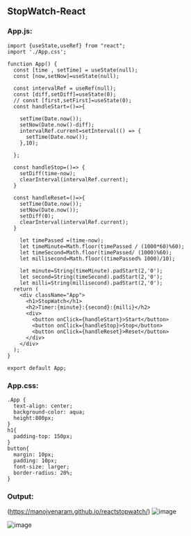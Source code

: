 ## StopWatch-React

### App.js:
~~~
import {useState,useRef} from "react";
import './App.css';

function App() {
  const [time , setTime] = useState(null);
  const [now,setNow]=useState(null);

  const intervalRef = useRef(null);
  const [diff,setDiff]=useState(0);
  // const [first,setFirst]=useState(0);
  const handleStart=()=>{

    setTime(Date.now());
    setNow(Date.now()-diff);
    intervalRef.current=setInterval(() => {
      setTime(Date.now());
    },10);
    
  };

  const handleStop=()=> {
    setDiff(time-now);
    clearInterval(intervalRef.current);
  }

  const handleReset=()=>{
    setTime(Date.now());
    setNow(Date.now());
    setDiff(0);
    clearInterval(intervalRef.current);
  }

    let timePassed =(time-now);
    let timeMinute=Math.floor(timePassed / (1000*60)%60);
    let timeSecond=Math.floor(timePassed/ (1000)%60);
    let millisecond=Math.floor((timePassed% 1000)/10);

    let minute=String(timeMinute).padStart(2,'0');
    let second=String(timeSecond).padStart(2,'0');
    let milli=String(millisecond).padStart(2,'0');
  return (
    <div className="App">
      <h1>StopWatch</h1>
      <h2>Timer:{minute}:{second}:{milli}</h2>
      <div>
        <button onClick={handleStart}>Start</button>
        <button onClick={handleStop}>Stop</button>
        <button onClick={handleReset}>Reset</button>
      </div>
    </div>
  );
}

export default App;
~~~
### App.css:
~~~
.App {
  text-align: center;
  background-color: aqua;
  height:800px;
}
h1{
  padding-top: 150px;
}
button{
  margin: 10px;
  padding: 10px;
  font-size: larger;
  border-radius: 20%;
}
~~~
### Output:
(https://manojvenaram.github.io/reactstopwatch/)
![image](https://github.com/RanjithD18/stopwatch/assets/93427221/851b32b0-067c-40be-bc0d-776fcce6b4e9)

![image](https://github.com/RanjithD18/stopwatch/assets/93427221/c9335958-175e-4211-b553-1abdf8b361f6)
